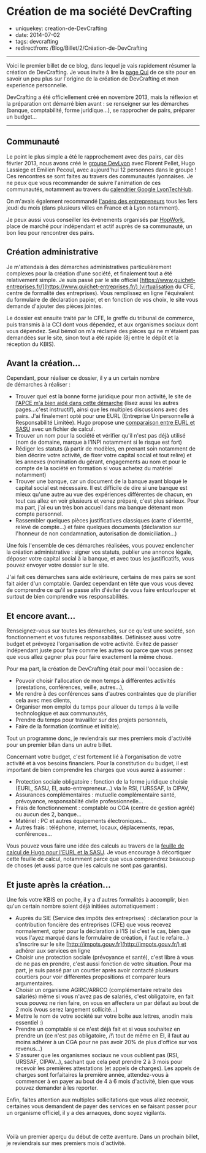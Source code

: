Création de ma société DevCrafting
==================================

- uniquekey: creation-de-DevCrafting
- date: 2014-07-02
- tags: devcrafting
- redirectfrom: /Blog/Billet/2/Création-de-DevCrafting

----------------------

Voici le premier billet de ce blog, dans lequel je vais rapidement résumer ​la création de DevCrafting. Je vous invite à lire la [page Qui](/Pages/Qui.aspx) de ce site pour en savoir un peu plus sur l'origine de la création de DevCrafting et mon experience personnelle.

DevCrafting a été officiellement créé en novembre 2013, mais la réflexion et la préparation ont démarré bien avant : se renseigner sur les démarches (banque, comptabilité, forme juridique...), se rapprocher de pairs, préparer un budget...

------------------------

## Communauté 

Le point le plus simple a été le rapprochement avec des pairs, car dès février 2013, nous avons créé le [groupe DevLyon](http://www.devlyon.fr/) avec Florent Pellet, Hugo Lassiege et Emilien Pecoul, avec aujourd'hui 12 personnes dans le groupe ! Ces rencontres se sont faites au travers des communautés lyonnaises. Je ne peux que vous recommander de suivre l'animation de ces communautés, notamment au travers du [calendrier Google LyonTechHub](https://www.google.com/calendar/embed?src=ck2ruq6cqfch3t4gshbd6vdnd4%40group.calendar.google.com).

On m'avais également recommandé [l'apéro des entrepreneurs](http://fr.drinkentrepreneurs.org/) tous les 1ers jeudi du mois (dans plusieurs villes en France et à Lyon notamment).

Je peux aussi vous conseiller les événements organisés par [HopWork](http://blog.hopwork.com/), place de marché pour indépendant et actif auprès de sa communauté, un bon lieu pour rencontrer des pairs.

## Création administrative

Je m'attendais à des démarches administratives particulièrement complexes pour la création d'une société, et finalement tout a été relativement simple. Je suis passé par le site officiel [https://www.guichet-entreprises.fr/](https://www.guichet-entreprises.fr/) (virtualisation du CFE, centre de formalité des entreprises). Vous remplissez en ligne l'équivalent du formulaire de déclaration papier, et en fonction de vos choix, le site vous demande d'ajouter des pièces jointes.

Le dossier est ensuite traité par le CFE, le greffe du tribunal de commerce, puis transmis à la CCI dont vous dépendez, et aux organismes sociaux dont vous dépendez. Seul bémol on m'a réclamé des pièces qui ne m'étaient pas demandées sur le site, sinon tout a été rapide (8j entre le dépôt et la réception du KBIS).

## Avant la création...

Cependant, pour réaliser ce dossier, il y a un certain nombre de démarches à réaliser :

*   Trouver quel est la bonne forme juridique pour mon activité, le site de [l'APCE m'a bien aidé dans cette démarche](http://www.apce.com/pid223/7-choisir-un-statut-juridique.html) (lisez aussi les autres pages...c'est instructif), ainsi que les multiples discussions avec des pairs. J'ai finalement opté pour une EURL (Entreprise Unipersonnelle à Responsabilité Limitée). Hugo propose une [comparaison entre EURL et SASU](http://www.eventuallycoding.com/index.php/calculer-ses-revenus-entre-eurl-sasu-et-salariat/) avec un fichier de calcul.
*   Trouver un nom pour la société et vérifier qu'il n'est pas déjà utilisé (nom de domaine, marque à l'INPI notamment si le risque est fort)
*   Rédiger les statuts (à partir de modèles, en prenant soin notamment de bien décrire votre activité, de fixer votre capital social et tout relire) et les annexes (nomination du gérant, engagements au nom et pour le compte de la société en formation si vous achetez du matériel notamment)
*   Trouver une banque, car un document de la banque ayant bloqué le capital social est nécessaire. Il est difficile de dire si une banque est mieux qu'une autre au vue des expériences différentes de chacun, en tout cas allez en voir plusieurs et venez préparé, c'est plus sérieux. Pour ma part, j'ai eu un très bon accueil dans ma banque détenant mon compte personnel.
*   Rassembler quelques pièces justificatives classiques (carte d'identité, relevé de compte...) et faire quelques documents (déclaration sur l'honneur de non condamnation, autorisation de domiciliation...)

Une fois l'ensemble de ces démarches réalisées, vous pouvez enclencher la création administrative : signer vos statuts, publier une annonce légale, déposer votre capital social à la banque, et avec tous les justificatifs, vous pouvez envoyer votre dossier sur le site.

J'ai fait ces démarches sans aide extérieure, certains de mes pairs se sont fait aider d'un comptable. Gardez cependant en tête que vous vous devez de comprendre ce qu'il se passe afin d'éviter de vous faire entourlouper et surtout de bien comprendre vos responsabilités.

## Et encore avant...

Renseignez-vous sur toutes les démarches, sur ce qu'est une société, son fonctionnement et vos futures responsabilités. Définissez aussi votre budget et prévoyez l'organisation de votre activité. Evitez de passer indépendant juste pour faire comme les autres ou parce que vous pensez que vous allez gagner plus pour faire exactement la même chose.

Pour ma part, la création de DevCrafting était pour moi l'occasion de :

*   Pouvoir choisir l'allocation de mon temps à différentes activités (prestations, conférences, veille, autres...),
*   Me rendre à des conférences sans d'autres contraintes que de planifier cela avec mes clients,
*   Organiser mon emploi du temps pour allouer du temps à la veille technologique et aux communautés,
*   Prendre du temps pour travailler sur des projets personnels,
*   Faire de la formation (continue et initiale).

Tout un programme donc, je reviendrais sur mes premiers mois d'activité pour un premier bilan dans un autre billet.

Concernant votre budget, c'est fortement lié à l'organisation de votre activité et à vos besoins financiers. Pour la constitution du budget, il est important de bien comprendre les charges que vous aurez à assumer :

*   Protection sociale obligatoire : fonction de la forme juridique choisie (EURL, SASU, EI, auto-entrepreneur...) via le RSI, l'URSSAF, la CIPAV,
*   Assurances complémentaires : mutuelle complémentaire santé, prévoyance, responsabilité civile professionnelle...
*   Frais de fonctionnement : comptable ou CGA (centre de gestion agréé) ou aucun des 2, banque...
*   Matériel : PC et autres équipements électroniques...
*   Autres frais : téléphone, internet, locaux, déplacements, repas, conférences...

Vous pouvez vous faire une idée des calculs au travers de la [feuille de calcul de Hugo pour l'EURL et la SASU](https://docs.google.com/spreadsheet/ccc?key=0AhUTrQ0z8Xu2dE9wNG1sTnZGUHBWcldaOEVFUllvUHc&usp=drive_web#gid=0). Je vous encourage à décortiquer cette feuille de calcul, notamment parce que vous comprendrez beaucoup de choses (et aussi parce que les calculs ne sont pas garantis).

## Et juste après la création...

Une fois votre KBIS en poche, il y a d'autres formalités à accomplir, bien qu'un certain nombre soient déjà initiées automatiquement :

*   Auprès du SIE (Service des impôts des entreprises) : déclaration pour la contribution foncière des entreprises (CFE) que vous recevez normalement, opter pour la déclaration à l'IS (si c'est le cas, bien que vous l'ayez marqué dans le formulaire de création, il faut le refaire...) s'inscrire sur le site [http://impots.gouv.fr](http://impots.gouv.fr/) et adhérer aux services en ligne
*   Choisir une protection sociale (prévoyance et santé), c'est libre à vous de ne pas en prendre, c'est aussi fonction de votre situation. Pour ma part, je suis passé par un courtier après avoir contacté plusieurs courtiers pour voir différentes propositions et comparer leurs argumentaires.
*   Choisir un organisme AGIRC/ARRCO (complémentaire retraite des salariés) même si vous n'avez pas de salariés, c'est obligatoire, en fait vous pouvez ne rien faire, on vous en affectera un par défaut au bout de 2 mois (vous serez largement sollicité...)
*   Mettre le nom de votre société sur votre boîte aux lettres, anodin mais essentiel :)
*   Prendre un comptable si ce n'est déjà fait et si vous souhaitez en prendre un (ce n'est pas obligatoire, /!\ tout de même en EI, il faut au moins adhérer à un CGA pour ne pas avoir 20% de plus d'office sur vos revenus...)
*   S'assurer que les organismes sociaux ne vous oublient pas (RSI, URSSAF, CIPAV...), sachant que cela peut prendre 2 à 3 mois pour recevoir les premières attestations (et appels de charges). Les appels de charges sont forfaitaires la première année, attendez-vous à commencer à en payer au bout de 4 à 6 mois d'activité, bien que vous pouvez demander à les reporter.

Enfin, faites attention aux multiples sollicitations que vous allez recevoir, certaines vous demandent de payer des services en se faisant passer pour un organisme officiel, il y a des arnaques, donc soyez vigilants.

 

Voilà un premier aperçu du début de cette aventure. Dans un prochain billet, je reviendrais sur mes premiers mois d'activité.